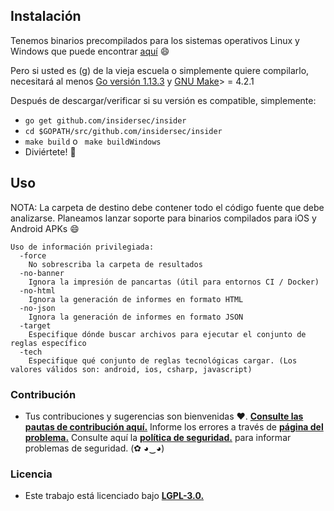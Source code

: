 ## Instalación

Tenemos binarios precompilados para los sistemas operativos Linux y Windows que puede encontrar [aquí](https://github.com/insidersec/insider/releases) :smile:

Pero si usted es (g) de la vieja escuela o simplemente quiere compilarlo, necesitará al menos [Go versión 1.13.3](https://golang.org/dl/) y [GNU Make](https://www.gnu.org/software/make/)> = 4.2.1

Después de descargar/verificar si su versión es compatible, simplemente:

* `go get github.com/insidersec/insider`
* `cd $GOPATH/src/github.com/insidersec/insider`
* `make build` o ` make buildWindows`
* Diviértete! :rocket:

## Uso

NOTA: La carpeta de destino debe contener todo el código fuente que debe analizarse. Planeamos lanzar soporte para binarios compilados para iOS y Android APKs :smile:

````
Uso de información privilegiada:
  -force
    No sobrescriba la carpeta de resultados
  -no-banner
    Ignora la impresión de pancartas (útil para entornos CI / Docker)
  -no-html
    Ignora la generación de informes en formato HTML
  -no-json
    Ignora la generación de informes en formato JSON
  -target
    Especifique dónde buscar archivos para ejecutar el conjunto de reglas específico
  -tech
    Especifique qué conjunto de reglas tecnológicas cargar. (Los valores válidos son: android, ios, csharp, javascript)
````

### Contribución

- Tus contribuciones y sugerencias son bienvenidas ♥. [**Consulte las pautas de contribución aquí.**](/.Github/CONTRIBUTING.md) Informe los errores a través de [**página del problema.**](https://github.com/insidersec/insider/issues) Consulte aquí la [**política de seguridad.**](/.Github/SECURITY.md) para informar problemas de seguridad. (✿ ◕‿◕)

### Licencia

- Este trabajo está licenciado bajo [**LGPL-3.0.**](/LICENSE.md)